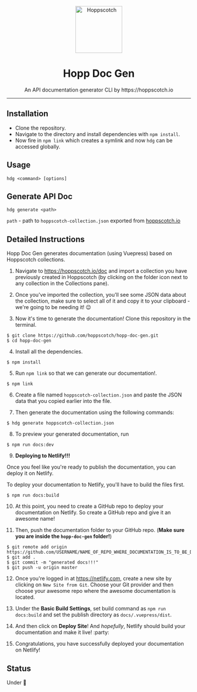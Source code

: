 <div align="center">
  <a href="https://hoppscotch.io"><img src="https://hoppscotch.io/icon.png" alt="Hoppscotch" height="128"></a>
  <br>
  <h1>Hopp Doc Gen</h1>
  <p>
    An API documentation generator CLI by https://hoppscotch.io
  </p>
</div>

---

## Installation

- Clone the repository.
- Navigate to the directory and install dependencies with `npm install`.
- Now fire in `npm link` which creates a symlink and now `hdg` can be accessed globally.

## Usage

`hdg <command> [options]`

## Generate API Doc

`hdg generate <path>`

`path` - path to `hoppscotch-collection.json` exported from [hoppscotch.io](https://hoppscotch.io/)

## Detailed Instructions

Hopp Doc Gen generates documentation (using Vuepress) based on Hoppscotch collections. 

1. Navigate to https://hoppscotch.io/doc and import a collection you have previously created in Hoppscotch (by clicking on the folder icon next to any collection in the Collections pane).

2. Once you've imported the collection, you'll see some JSON data about the collection, make sure to select all of it and copy it to your clipboard - we're going to be needing it! :wink:


3. Now it's time to generate the documentation! Clone this repository in the terminal.

```
$ git clone https://github.com/hoppscotch/hopp-doc-gen.git
$ cd hopp-doc-gen
```

4. Install all the dependencies.

```
$ npm install
```

5. Run `npm link` so that we can generate our documentation!.

```
$ npm link
```

6. Create a file named `hoppscotch-collection.json` and paste the JSON data that you copied earlier into the file. 

7. Then generate the documentation using the following commands:
```
$ hdg generate hoppscotch-collection.json
```

8. To preview your generated documentation, run 
```
$ npm run docs:dev
```

9. **Deploying to Netlify!!!**

Once you feel like you're ready to publish the documentation, you can deploy it on Netlify.

To deploy your documentation to Netlify, you'll have to build the files first.

```
$ npm run docs:build
```

10. At this point, you need to create a GitHub repo to deploy your documentation on Netlify. So create a GitHub repo and give it an awesome name!

11. Then, push the documentation folder to your GitHub repo. (**Make sure you are inside the `hopp-doc-gen` folder!**)
```
$ git remote add origin https://github.com/USERNAME/NAME_OF_REPO_WHERE_DOCUMENTATION_IS_TO_BE_DEPLOYED
$ git add .
$ git commit -m "generated docs!!!"
$ git push -u origin master
```

12. Once you're logged in at https://netlify.com, create a new site by clicking on `New Site from Git`. Choose your Git provider and then choose your awesome repo where the awesome documentation is located.

13. Under the **Basic Build Settings**, set build command as `npm run docs:build` and set the publish directory as `docs/.vuepress/dist`. 

14. And then click on **Deploy Site**! And *hopefully*, Netlify should build your documentation and make it live! :party:

15. Congratulations, you have successfully deployed your documentation on Netlify!

## Status

Under :construction:
